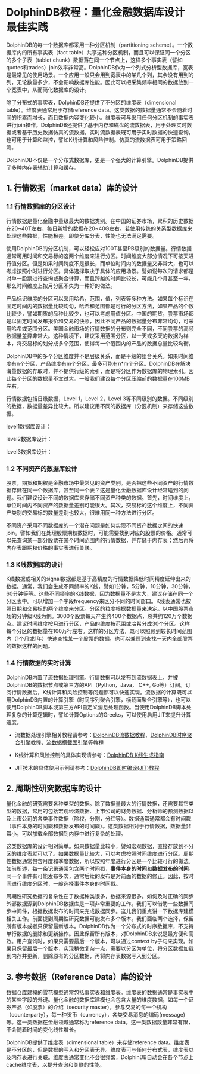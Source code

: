# DolphinDB教程：量化金融数据库设计最佳实践

DolphinDB的每一个数据库都采用一种分区机制（partitioning scheme）。一个数据库内的所有事实表（fact table）共享这种分区机制，而且可以保证同一个分区的多个子表（tablet chunk）数据落在同一个节点上，这样多个事实表（譬如quotes和trades）join效率非常高。DolphinDB作为一个列式分析型数据库，宽表是最常见的使用场景。一个应用一般只会用到宽表中的某几个列，其余没有用到的列，无论数量多少，不会影响数据库性能。因此可以把采集频率相同的数据放到一个宽表中，从而简化数据库的设计。

除了分布式的事实表，DolphinDB还提供了不分区的维度表（dimensional table）。维度表通常用于存储reference data。这类数据的数据量通常不会随着时间的积累而增长，而且数据内容变化较小。维度表可与采用任何分区机制的事实表进行join操作。DolphinDB还提供了基于内存和磁盘的流数据表，用于处理实时数据或者基于历史数据仿真的流数据。实时流数据表既可用于实时数据的快速查询，也可用于计算和监控，譬如K线计算和风险控制。仿真的流数据表可用于策略回测。

DolphinDB不仅是一个分布式数据库，更是一个强大的计算引擎。DolphinDB提供了多种内存表辅助计算和缓存。

## 1. 行情数据（market data）库的设计

### 1.1 行情数据库的分区设计

行情数据是量化金融中量级最大的数据类别。在中国的证券市场，累积的历史数据在20~40T左右，每日新增的数据在20~40G左右。若使用传统的关系型数据库来处理这些数据，性能极差。即使分库分表，性能也无法满足需要。

使用DolphinDB的分区机制，可以轻松应对100T甚至PB级别的数据量。行情数据通常可用时间和交易标的这两个维度来进行分区。时间维度大部分情况下可按天进行值分区。但是如果时间跨度不是很长，而单位时间内的数据量又非常大，也可以考虑按照小时进行分区。具体选择取决于具体的应用场景。譬如说每次的请求都是对单一股票进行查询或聚合计算，而且跨越的时间比较长，可能几个月甚至一年。那么时间维度上按月分区不失为一种好的做法。

产品标识维度的分区可以采用哈希，范围，值，列表等多种方法。如果每个标识在固定时间内的数据量比较均匀，哈希和范围都是可行的分区方法，如果产品的个数比较少，譬如期货的品种比较少，也可以考虑用值分区。中国的期货，股票市场都是以固定时间发布报价和交易的快照，因此不同产品的数据量分布非常均匀，可采用哈希或范围分区。美国金融市场的行情数据的分布则完全不同，不同股票的高频数据量差异非常大。这种情境下，建议采用范围分区，以一天或多天的数据为样本，将交易标的划分成多个范围，使得每一个范围内的产品的数据总量比较均衡。

DolphinDB中的多个分区维度并不是层级关系，而是平级的组合关系。如果时间维度有n个分区，产品维度有m个分区，最多可能有n*m个分区。DolphinDB在解决海量数据的存取时，并不提供行级的索引，而是将分区作为数据库的物理索引。因此每个分区的数据量不宜过大。一般我们建议每个分区压缩前的数据量在100MB左右。

行情数据包括日级数据，Level 1，Level 2，Level 3等不同级别的数据。不同级别的数据，数据量差异比较大。所以建议用不同的数据库（分区机制）来存储这些数据。

level1数据库设计：

level2数据库设计：

level3数据库设计：

### 1.2 不同资产的数据库设计

股票，期货和期权是金融市场中最常见的资产类别。是否把这些不同资产的行情数据存储在同一个数据库，甚至同一个表？这是量化金融数据库设计经常碰到的问题。我们建议设计不同的数据库来存储不同资产种类的数据。首先，时间维度上，单位时间内不同资产的数据量差别可能很大。其次，交易标的这个维度上，不同资产类别的交易标的数量差别也较大，很难用同一种方法进行分区。

不同资产采用不同数据库的一个潜在问题是如何实现不同资产数据之间的快速join。譬如我们在处理股票期权数据时，可能需要找到对应的股票的价格。通常可以先查询某一部分股票在某个时间范围内的行情数据，并存储于内存表；然后再将内存表跟期权价格的事实表进行关联。

### 1.3 K线数据库的设计

K线数据或相关的signal数据都是基于高精度的行情数据降低时间精度延伸出来的数据。通常，我们会生成不同频率的K线，譬如1分钟，5分钟，10分钟，30分钟，60分钟等等。这些不同频率的K线数据，因为数据量不是太大，建议存储在同一个分区表中。可以增加一个字段frequency来区分不同的时间窗口。K线表通常也按照日期和交易标的两个维度来分区。分区的粒度根据数据量来决定。以中国股票市场的分钟级K线为例。3000个股票每天产生约400个数据点，总共约120万个数据点。建议时间维度按月进行分区，产品的维度按范围或哈希分成30个分区。这样每个分区的数据量在100万行左右。这样的分区方法，既可以照顾到较长时间范围内（1个月或1年）快速查找某一个股票的数据，也可以兼顾到查找一天内全部股票的数据这样的问题。

### 1.4 行情数据的实时计算

DolphinDB内置了流数据处理引擎。行情数据可以发布到流数据表上，并被DolphinDB的数据节点或第三方的API（Python，Java， C++, Go等）订阅。订阅行情数据后，K线计算和风险控制等问题都可以快速实现。流数据的计算既可以用DolphinDB内置的计算引擎（时间序列聚合引擎，横截面聚合引擎等），也可以使用DolphinDB脚本或第三方API自定义消息处理函数。当使用DolphinDB脚本处理复杂的计算逻辑时，譬如计算Options的Greeks，可以使用启用JIT来提升计算速度。

- 流数据处理引擎相关教程请参考：[DolphinDB流数据教程](https://github.com/dolphindb/Tutorials_CN/blob/master/streaming_tutorial.md)、[DolphinDB时序聚合引擎教程](https://github.com/dolphindb/Tutorials_CN/blob/master/stream_aggregator.md)、[流数据横截面引擎](https://github.com/dolphindb/Tutorials_CN/blob/master/streaming_crossSectionalAggregator.md)等教程

- K线计算和风险控制的具体实现请参考：[DolphinDB K线生成指南](https://github.com/dolphindb/Tutorials_CN/blob/master/OHLC.md)

- JIT技术的具体使用示例请参考：[DolphinDB即时编译(JIT)教程](https://github.com/dolphindb/Tutorials_CN/blob/master/jit.md)

## 2. 周期性研究数据库的设计

量化金融的研究需要各种类型的数据。除了数据量最大的行情数据，还需要其它类型的数据，常用的包括宏观经济数据、上市公司的财务数据、分析师的预测数据以及上市公司的各类事件数据（除权，分割，分红等）。数据通常通常都会有时间戳（事件本身的时间戳和数据发布的时间戳）。这类数据相对于行情数据，数据量非常小，可以加载全部数据到内存中进行复杂的处理。

这类数据库的设计相对简单。如果数据量比较小，譬如宏观数据，直接存放到不分区的维度表就可以了。如果数据量比较大，可以考虑按照时间维度进行分区。周期性数据通常包含月度和季度数据，所以按照年度进行分区是一个比较可行的做法。如前所述，每一条记录通常包含两个时间戳，**事件本身的时间**和**数据发布的时间**。同一个事件有可能发布多次，通常后续的发布是对前面的数据的修正。因此，按时间进行维度分区时，一般选择事件本身的时间戳。

周期性研究数据的复杂性在于数据种类很多，数据来源很多。如何及时正确的同步外部数据源到DolphinDB数据库是一项非常重要的工作。我们可以借助一些数据同步中间件，根据数据发布的时间来完成数据同步。这儿我们重点讲一下数据库建模相关工作。前面提到周期性研究数据可能发布多个版本。我们面临两个选择，保留所有版本或者只保留最新版本。DolphinDB作为一个分布式的时序数据库，不支持单行数据的删除和更新操作。因此保留所有版本，对DolphinDB来说是最方便和高效。用户查询时，如果只需要最后一个版本，可以通过context by子句来实现。如果只保留最后一个版本，实现稍微复杂一点，需要以分区为单位，将分区数据加载到内存并更新，删除原有的分区数据，再将内存表数据写入到分区。

## 3. 参考数据（Reference Data）库的设计

数据仓库建模的雪花模型通常包括事实表和维度表。维度表的数据通常是事实表中的某些字段的外键。量化金融的数据库建模也会包含大量的维度数据，如每一个证券产品（如股票）的介绍（security master），参与交易的每一个机构（counterparty），每一种货币（currency），各类交易消息的编码(message)等。这一类数据在金融领域通常称为reference data。这一类数据数量非常有限，不会随着时间的变化线性增长。

DolphinDB提供了维度表（dimensional table）来存储reference data。维度表是不分区的，但是数据的写入和分区表无异。维度表可与任何分布式表，维度表以及内存表进行关联。维度表通常变化不会很频繁，DolphinDB自动会在各个节点上cache维度表，以提升查询和关联的性能。